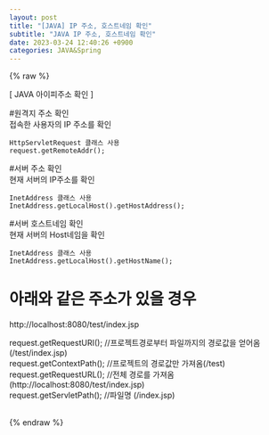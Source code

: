 ```yaml
---  
layout: post  
title: "[JAVA] IP 주소, 호스트네임 확인"  
subtitle: "JAVA IP 주소, 호스트네임 확인"  
date: 2023-03-24 12:40:26 +0900  
categories: JAVA&Spring  
---  
```

{% raw %}  
  
[ JAVA 아이피주소 확인 ]  
  
#원격지 주소 확인  
	접속한 사용자의 IP 주소를 확인  
  
	HttpServletRequest 클래스 사용  
	request.getRemoteAddr();  
  
#서버 주소 확인  
	현재 서버의 IP주소를 확인  
  
	InetAddress 클래스 사용  
	InetAddress.getLocalHost().getHostAddress();  
  
#서버 호스트네임 확인  
	현재 서버의 Host네임을 확인  
  
	InetAddress 클래스 사용  
	InetAddress.getLocalHost().getHostName();  
  
# 아래와 같은 주소가 있을 경우  
http://localhost:8080/test/index.jsp  
  
request.getRequestURI();   //프로젝트경로부터 파일까지의 경로값을 얻어옴 (/test/index.jsp)  
request.getContextPath();  //프로젝트의 경로값만 가져옴(/test)  
request.getRequestURL();   //전체 경로를 가져옴 (http://localhost:8080/test/index.jsp)  
request.getServletPath();  //파일명 (/index.jsp)  
  
                                                                                                                                                                                                                                                                                                                                                                                                                                                                                                                                                       
{% endraw %}
